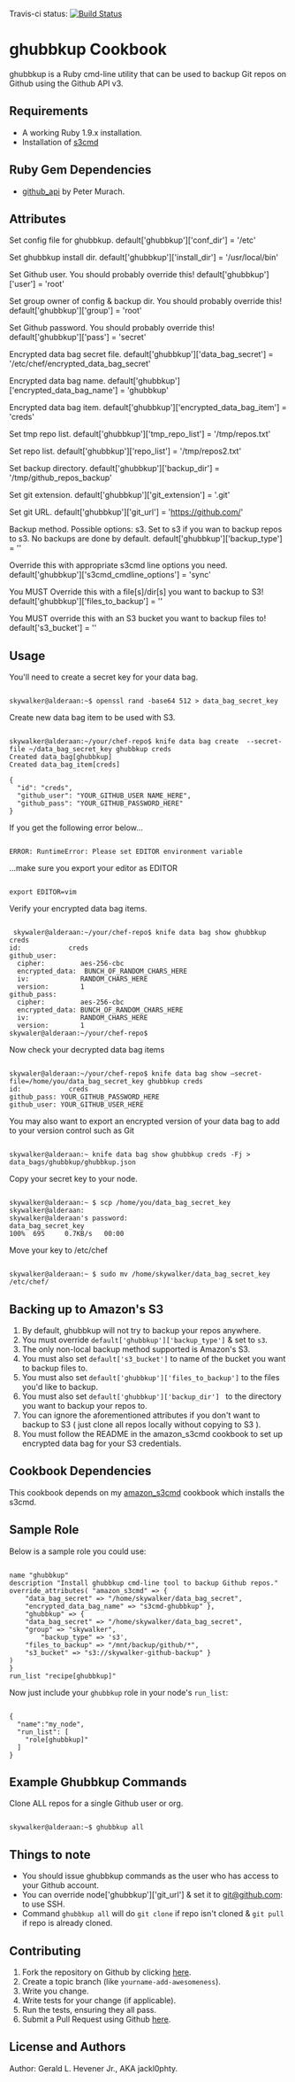 Travis-ci status: [![Build Status](https://secure.travis-ci.org/jackl0phty/opschef-cookbook-ghubbkup.png?branch=master)](http://travis-ci.org/jackl0phty/opschef-cookbook-ghubbkup)

ghubbkup Cookbook
=================
ghubbkup is a Ruby cmd-line utility that can be used to backup Git repos on Github using the Github API v3.

Requirements
------------
* A working Ruby 1.9.x installation.
* Installation of [s3cmd](http://s3tools.org/s3cmd)

Ruby Gem Dependencies
---------------------
* [github_api](https://github.com/peter-murach/github) by Peter Murach.

Attributes
----------
Set config file for ghubbkup.
default['ghubbkup']['conf_dir'] = '/etc'

Set ghubbkup install dir.
default['ghubbkup']['install_dir'] = '/usr/local/bin'

Set Github user. You should probably override this!
default['ghubbkup']['user'] = 'root'

Set group owner of config & backup dir. You should probably override this!
default['ghubbkup']['group'] = 'root'

Set Github password. You should probably override this!
default['ghubbkup']['pass'] = 'secret'

Encrypted data bag secret file.
default['ghubbkup']['data_bag_secret'] = '/etc/chef/encrypted_data_bag_secret'

Encrypted data bag name.
default['ghubbkup']['encrypted_data_bag_name'] = 'ghubbkup'

Encrypted data bag item.
default['ghubbkup']['encrypted_data_bag_item'] = 'creds'

Set tmp repo list.
default['ghubbkup']['tmp_repo_list'] = '/tmp/repos.txt'

Set repo list.
default['ghubbkup']['repo_list'] = '/tmp/repos2.txt'

Set backup directory.
default['ghubbkup']['backup_dir'] = '/tmp/github_repos_backup'

 Set git extension.
default['ghubbkup']['git_extension'] = '.git'

Set git URL.
default['ghubbkup']['git_url'] = 'https://github.com/'

Backup method. Possible options: s3.
Set to s3 if you wan to backup repos to s3. No backups are done by default.
default['ghubbkup']['backup_type'] = ''

Override this with appropriate s3cmd line options you need.
default['ghubbkup']['s3cmd_cmdline_options'] = 'sync'

You MUST Override this with a file[s]/dir[s] you want to backup to S3!
default['ghubbkup']['files_to_backup'] = ''

You MUST override this with an S3 bucket you want to backup files to!
default['s3_bucket'] = ''

Usage
-----
You'll need to create a secret key for your data bag.
<pre><code>
skywalker@alderaan:~$ openssl rand -base64 512 > data_bag_secret_key
</pre></code>
Create new data bag item to be used with S3.
<pre><code>
skywalker@alderaan:~/your/chef-repo$ knife data bag create  --secret-file ~/data_bag_secret_key ghubbkup creds 
Created data_bag[ghubbkup] 
Created data_bag_item[creds] 

{ 
  "id": "creds", 
  "github_user": "YOUR_GITHUB_USER NAME_HERE", 
  "github_pass": "YOUR_GITHUB_PASSWORD_HERE" 
} 
</pre></code>

If you get the following error below...
<pre><code>
ERROR: RuntimeError: Please set EDITOR environment variable
</pre></code>

...make sure you export your editor as EDITOR
<pre><code>
export EDITOR=vim
</pre></code>

Verify your encrypted data bag items.
<pre><code>
 skywaler@alderaan:~/your/chef-repo$ knife data bag show ghubbkup creds
id:            creds
github_user: 
  cipher:         aes-256-cbc 
  encrypted_data:  BUNCH_OF_RANDOM_CHARS_HERE
  iv:             RANDOM_CHARS_HERE
  version:        1 
github_pass: 
  cipher:         aes-256-cbc 
  encrypted_data: BUNCH_OF_RANDOM_CHARS_HERE
  iv:             RANDOM_CHARS_HERE
  version:        1 
skywaler@alderaan:~/your/chef-repo$ 
</pre></code>

Now check your decrypted data bag items
<pre><code>
skywaler@alderaan:~/your/chef-repo$ knife data bag show –secret-file=/home/you/data_bag_secret_key ghubbkup creds
id:            creds 
github_pass: YOUR_GITHUB_PASSWORD_HERE
github_user: YOUR_GITHUB_USER_HERE
</pre></code>

You may also want to export an encrypted version of your data bag to add to your version control such as Git
<pre><code>
skywalker@alderaan:~ knife data bag show ghubbkup creds -Fj > data_bags/ghubbkup/ghubbkup.json
</pre></code>

Copy your secret key to your node.
<pre><code>
skywalker@alderaan:~ $ scp /home/you/data_bag_secret_key skywalker@alderaan: 
skywalker@alderaan's password: 
data_bag_secret_key                                                                                                                                                            100%  695     0.7KB/s   00:00    
</pre></code>

Move your key to /etc/chef
<pre><code>
skywalker@alderaan:~ $ sudo mv /home/skywalker/data_bag_secret_key /etc/chef/
</pre></code>

Backing up to Amazon's S3
-------------------------
1. By  default, ghubbkup will not try to backup your repos anywhere.
2. You must override `default['ghubbkup']['backup_type']` & set to `s3`.
3. The only non-local backup method supported is Amazon's S3.
4. You must also set `default['s3_bucket']` to name of the bucket you want to backup files to.
5. You must also set `default['ghubbkup']['files_to_backup']` to the files you'd like to backup.
6. You must also set `default['ghubbkup']['backup_dir'] ` to the directory you want to backup your repos to.
7. You can ignore the aforementioned attributes if you don't want to backup to S3 ( just clone all repos locally without copying to S3 ).
8. You must follow the README in the amazon_s3cmd cookbook to set up encrypted data bag for your S3 credentials.

Cookbook Dependencies
---------------------
This cookbook depends on my [amazon_s3cmd](https://github.com/jackl0phty/opschef-cookbook-amazon_s3cmd) cookbook which installs the s3cmd.

Sample Role
-----------
Below is a sample role you could use:
<pre><code>
name "ghubbkup"
description "Install ghubbkup cmd-line tool to backup Github repos."
override_attributes( "amazon_s3cmd" => {
	"data_bag_secret" => "/home/skywalker/data_bag_secret",
	"encrypted_data_bag_name" => "s3cmd-ghubbkup" },
	"ghubbkup" => {
	"data_bag_secret" => "/home/skywalker/data_bag_secret",
	"group" => "skywalker",
        "backup_type" => 's3',
	"files_to_backup" => "/mnt/backup/github/*",
	"s3_bucket" => "s3://skywalker-github-backup" }
)
}
run_list "recipe[ghubbkup]"
</pre></code>

Now just include your `ghubbkup` role in your node's `run_list`:

<pre><code>
{
  "name":"my_node",
  "run_list": [
    "role[ghubbkup]"
  ]
}
</pre></code>

Example Ghubbkup Commands
-------------------------
Clone ALL repos for a single Github user or org.
<pre><code>
skywalker@alderaan:~$ ghubbkup all
</pre></code>

Things to note
--------------
* You should issue ghubbkup commands as the user who has access to your Github account.
* You can override node['ghubbkup']['git_url'] & set it to git@github.com: to use SSH.
* Command <code>ghubbkup all</code> will do <code>git clone</code> if repo isn't cloned & <code>git pull</code> if repo is already cloned.

Contributing
------------
1. Fork the repository on Github by clicking [here](https://github.com/jackl0phty/opschef-cookbook-ghubbkup/fork).
2. Create a topic branch (like `yourname-add-awesomeness`).
3. Write you change.
4. Write tests for your change (if applicable).
5. Run the tests, ensuring they all pass.
6. Submit a Pull Request using Github [here](https://github.com/jackl0phty/opschef-cookbook-ghubbkup).

License and Authors
-------------------
Author: Gerald L. Hevener Jr., AKA jackl0phty. 
